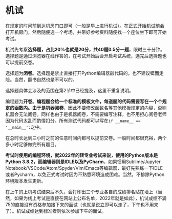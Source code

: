 # 机试

在规定的时间前到达机房门口即可（一般是早上进行机试）。在正式开始机试前会打开机房门，然后随便选一个考场，并带好参考资料随便找一个座位坐下即可开始考试。

机试先考察**选择题，占比20%也就是20分，共40题0.5分一题**，限时三十分钟。选择题是通过浏览器在线作答的，在考试开始后会开启考试系统，选完后选择题也可以提前交卷。

选择题为**闭卷**。选择题是禁止直接打开Python编辑器敲代码的，也不建议铤而走险。当然，翻书自然也是不可以的。

选择题具体会涉及的范围在第2节中已经提及，这里不重复说明。

编程题为**开卷**。**编程题会给一个标准的模板文件，每道题的代码需要写在一个个规定的函数内。**由于是**机器阅卷**，因此不要修改函数名等其他模板规定的内容，否则机器会无法阅卷。同样也由于是机器阅卷，不需要编写注释，也不用担心阅卷老师因为代码太乱而酌情扣分。所有测试代码都可以写在`if __name__ == '__main__':`之中。

在总时长达到三小时之前的任意时间内都可以提前交卷。一般时间都很充裕，两个多小时足够做完所有题目。

<b>考试时使用的编程环境，就2022年的转专业考试来说，使用的Python版本是Python 3.8.2，而编辑器则是IDLE以及PyCharm</b>，如果惯用Sublime/Jupyter Notebook/VSCode/Atom/Spyder/Vim/Emacs等编辑器，最好先熟练一下IDLE或者Pycharm，以免正式考试时因为不熟悉环境造成困难。当然，不排除Python环境版本发生更新。

在上午的上机考试结束后不久，会打印出三个专业各自的成绩排名贴在墙上（当然，如果为线上考试是直接在网站上公布名单，2022年就是如此），机试成绩不满75的直接没有资格参加接下来的面试（也就是说立即可以走了，下午也不用来了）。机试成绩达到标准者则依次参加下午的面试。